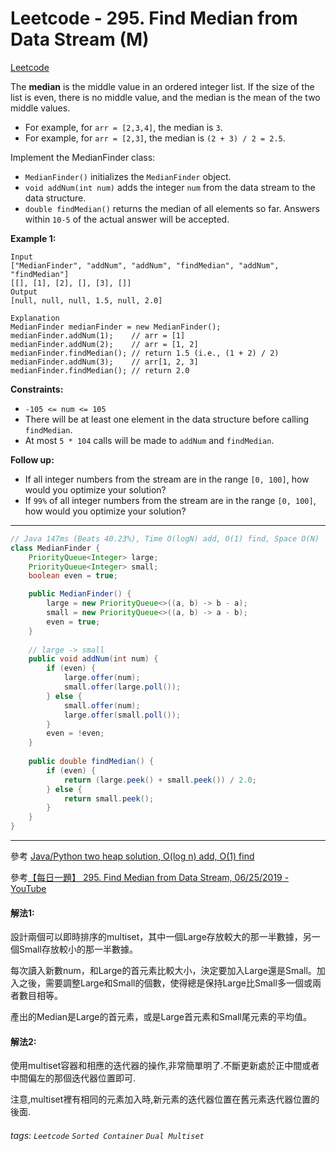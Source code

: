 # Leetcode - 295. Find Median from Data Stream (M)

[Leetcode](https://leetcode.com/problems/find-median-from-data-stream/description/)

The **median** is the middle value in an ordered integer list. If the size of the list is even, there is no middle value, and the median is the mean of the two middle values.

-   For example, for `arr = [2,3,4]`, the median is `3`.
-   For example, for `arr = [2,3]`, the median is `(2 + 3) / 2 = 2.5`.

Implement the MedianFinder class:

-   `MedianFinder()` initializes the `MedianFinder` object.
-   `void addNum(int num)` adds the integer `num` from the data stream to the data structure.
-   `double findMedian()` returns the median of all elements so far. Answers within `10-5` of the actual answer will be accepted.

**Example 1:**
```
Input
["MedianFinder", "addNum", "addNum", "findMedian", "addNum", "findMedian"]
[[], [1], [2], [], [3], []]
Output
[null, null, null, 1.5, null, 2.0]

Explanation
MedianFinder medianFinder = new MedianFinder();
medianFinder.addNum(1);    // arr = [1]
medianFinder.addNum(2);    // arr = [1, 2]
medianFinder.findMedian(); // return 1.5 (i.e., (1 + 2) / 2)
medianFinder.addNum(3);    // arr[1, 2, 3]
medianFinder.findMedian(); // return 2.0
```
**Constraints:**

-   `-105 <= num <= 105`
-   There will be at least one element in the data structure before calling `findMedian`.
-   At most `5 * 104` calls will be made to `addNum` and `findMedian`.

**Follow up:**

-   If all integer numbers from the stream are in the range `[0, 100]`, how would you optimize your solution?
-   If `99%` of all integer numbers from the stream are in the range `[0, 100]`, how would you optimize your solution?

---
```java
// Java 147ms (Beats 40.23%), Time O(logN) add, O(1) find, Space O(N)
class MedianFinder {
    PriorityQueue<Integer> large;
    PriorityQueue<Integer> small;
    boolean even = true;

    public MedianFinder() {
        large = new PriorityQueue<>((a, b) -> b - a);
        small = new PriorityQueue<>((a, b) -> a - b);
        even = true;
    }
    
    // large -> small
    public void addNum(int num) {
        if (even) {
            large.offer(num);
            small.offer(large.poll());
        } else {
            small.offer(num);
            large.offer(small.poll());
        }
        even = !even;
    }
    
    public double findMedian() {
        if (even) {
            return (large.peek() + small.peek()) / 2.0;
        } else {
            return small.peek();
        }
    }
}
```
---

參考 [Java/Python two heap solution, O(log n) add, O(1) find](https://leetcode.com/problems/find-median-from-data-stream/solutions/74047/java-python-two-heap-solution-o-log-n-add-o-1-find/?orderBy=most_votes)


參考[【每日一題】 295. Find Median from Data Stream, 06/25/2019 - YouTube](https://youtu.be/dy8AdRodlkQ)
#### 解法1:

[ ](https://github.com/wisdompeak/LeetCode/tree/master/Sorted_Container/295.Find-Median-from-Data-Stream#%E8%A7%A3%E6%B3%951)

設計兩個可以即時排序的multiset，其中一個Large存放較大的那一半數據，另一個Small存放較小的那一半數據。

每次讀入新數num，和Large的首元素比較大小，決定要加入Large還是Small。加入之後，需要調整Large和Small的個數，使得總是保持Large比Small多一個或兩者數目相等。

產出的Median是Large的首元素，或是Large首元素和Small尾元素的平均值。

#### 解法2:

[ ](https://github.com/wisdompeak/LeetCode/tree/master/Sorted_Container/295.Find-Median-from-Data-Stream#%E8%A7%A3%E6%B3%952)

使用multiset容器和相應的迭代器的操作,非常簡單明了.不斷更新處於正中間或者中間偏左的那個迭代器位置即可.

注意,multiset裡有相同的元素加入時,新元素的迭代器位置在舊元素迭代器位置的後面.


###### tags: `Leetcode` `Sorted Container` `Dual Multiset`